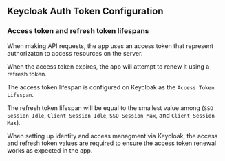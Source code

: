 ## **Keycloak Auth Token Configuration**

### Access token and refresh token lifespans
When making API requests, the app uses an access token that represent authorizaton to access resources on the server. 

When the access token expires, the app will attempt to renew it using a refresh token. 

The access token lifespan is configured on Keycloak as the `Access Token Lifespan`. 

The refresh token lifespan will be equal to the smallest value among (`SSO Session Idle`, `Client Session Idle`, `SSO Session Max`, and `Client Session Max`).

When setting up identity and access managment via Keycloak, the access and refresh token values are required to ensure the access token renewal works as expected in the app. 


